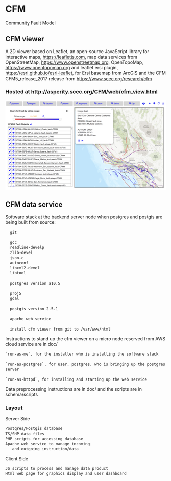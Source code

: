# CFM

Community Fault Model

## CFM viewer

A 2D viewer based on Leaflet, an open-source JavaScript library for interactive maps,
https://leafletjs.com, map data services from OpenStreetMap, https://www.openstreetmap.org,
OpenTopoMap, https://www.opentopomap.org and leaflet ersi plugin,
https://esri.github.io/esri-leaflet, for Ersi basemap from ArcGIS and the CFM 
CFM5_release_2017 release from https://www.scec.org/research/cfm

### Hosted at http://asperity.scec.org/CFM/web/cfm_view.html

![](doc/cfm_demo.png) 


## CFM data service

Software stack at the backend server node when postgres and postgis are
being built from source:

      git

      gcc
      readline-develp
      zlib-devel
      json-c
      autoconf
      libxml2-devel
      libtool

      postgres version a10.5
        
      proj5
      gdal

      postgis version 2.5.1

      apache web service

      install cfm viewer from git to /var/www/html 

Instructions to stand up the cfm viewer on a micro node reserved from AWS cloud service
are in doc/

    `run-as-me`, for the installer who is installing the software stack

    `run-as-postgres`, for user, postgres, who is bringing up the postgres server

    `run-as-httpd`, for installing and starting up the web service


Data preprocessing instructions are in doc/ and the scripts are in schema/scripts 


### Layout 

Server Side 
       
    Postgres/Postgis database
    TS/SHP data files
    PHP scripts for accessing database
    Apache web service to manage incoming
       and outgoing instruction/data

Client Side 

    JS scripts to process and manage data product
    Html web page for graphics display and user dashboard
       

        
